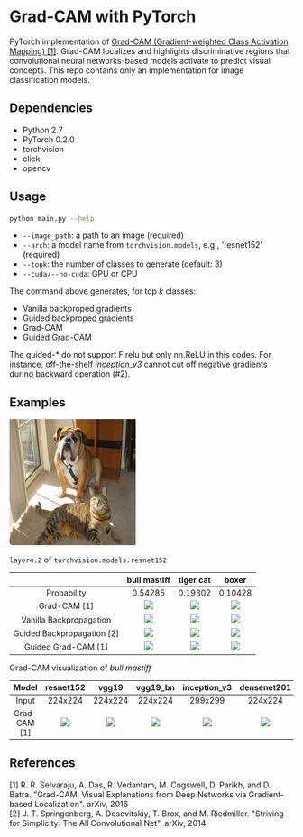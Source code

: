 # Grad-CAM with PyTorch

PyTorch implementation of [Grad-CAM (Gradient-weighted Class Activation Mapping) [1]](https://arxiv.org/pdf/1610.02391v1.pdf). Grad-CAM localizes and highlights discriminative regions that convolutional neural networks-based models activate to predict visual concepts. This repo contains only an implementation for image classification models.

## Dependencies
* Python 2.7
* PyTorch 0.2.0
* torchvision
* click
* opencv

## Usage

```sh
python main.py --help
```

* ```--image_path```: a path to an image (required)
* ```--arch```: a model name from ```torchvision.models```, e.g., 'resnet152' (required)
* ```--topk```: the number of classes to generate (default: 3)
* ```--cuda/--no-cuda```: GPU or CPU

The command above generates, for top *k* classes:
* Vanilla backproped gradients
* Guided backproped gradients
* Grad-CAM
* Guided Grad-CAM

The guided-* do not support F.relu but only nn.ReLU in this codes.
For instance, off-the-shelf *inception_v3* cannot cut off negative gradients during backward operation (#2).

## Examples

![](samples/cat_dog.png)

```layer4.2``` of ```torchvision.models.resnet152```

||bull mastiff|tiger cat|boxer|
|:-:|:-:|:-:|:-:|
|Probability|0.54285|0.19302|0.10428|
|Grad-CAM [1]|![](results/bull_mastiff_gcam_resnet152.png)|![](results/tiger_cat_gcam_resnet152.png)|![](results/boxer_gcam_resnet152.png)|
|Vanilla Backpropagation|![](results/bull_mastiff_bp_resnet152.png)|![](results/tiger_cat_bp_resnet152.png)|![](results/boxer_bp_resnet152.png)|
|Guided Backpropagation [2]|![](results/bull_mastiff_gbp_resnet152.png)|![](results/tiger_cat_gbp_resnet152.png)|![](results/boxer_gbp_resnet152.png)|
|Guided Grad-CAM [1]|![](results/bull_mastiff_ggcam_resnet152.png)|![](results/tiger_cat_ggcam_resnet152.png)|![](results/boxer_ggcam_resnet152.png)|

Grad-CAM visualization of *bull mastiff*

|Model|resnet152|vgg19|vgg19_bn|inception_v3|densenet201|
|:-:|:-:|:-:|:-:|:-:|:-:|
|Input|224x224|224x224|224x224|299x299|224x224|
|Grad-CAM [1]|![](results/bull_mastiff_gcam_resnet152.png)|![](results/bull_mastiff_gcam_vgg19.png)|![](results/bull_mastiff_gcam_vgg19_bn.png)|![](results/bull_mastiff_gcam_inception_v3.png)|![](results/bull_mastiff_gcam_densenet201.png)|

## References

\[1\] R. R. Selvaraju, A. Das, R. Vedantam, M. Cogswell, D. Parikh, and D. Batra. "Grad-CAM: Visual Explanations from Deep Networks via Gradient-based Localization". arXiv, 2016<br>
\[2\] J. T. Springenberg, A. Dosovitskiy, T. Brox, and M. Riedmiller. "Striving for Simplicity: The All Convolutional Net". arXiv, 2014